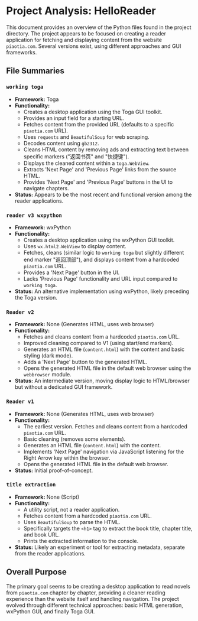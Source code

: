 # Project Analysis: HelloReader

This document provides an overview of the Python files found in the project directory. The project appears to be focused on creating a reader application for fetching and displaying content from the website `piaotia.com`. Several versions exist, using different approaches and GUI frameworks.

## File Summaries

### `working toga`
- **Framework:** Toga
- **Functionality:**
    - Creates a desktop application using the Toga GUI toolkit.
    - Provides an input field for a starting URL.
    - Fetches content from the provided URL (defaults to a specific `piaotia.com` URL).
    - Uses `requests` and `BeautifulSoup` for web scraping.
    - Decodes content using `gb2312`.
    - Cleans HTML content by removing ads and extracting text between specific markers ("返回书页" and "快捷键").
    - Displays the cleaned content within a `toga.WebView`.
    - Extracts 'Next Page' and 'Previous Page' links from the source HTML.
    - Provides 'Next Page' and 'Previous Page' buttons in the UI to navigate chapters.
- **Status:** Appears to be the most recent and functional version among the reader applications.

### `reader v3 wxpython`
- **Framework:** wxPython
- **Functionality:**
    - Creates a desktop application using the wxPython GUI toolkit.
    - Uses `wx.html2.WebView` to display content.
    - Fetches, cleans (similar logic to `working toga` but slightly different end marker "返回顶部"), and displays content from a hardcoded `piaotia.com` URL.
    - Provides a 'Next Page' button in the UI.
    - Lacks 'Previous Page' functionality and URL input compared to `working toga`.
- **Status:** An alternative implementation using wxPython, likely preceding the Toga version.

### `Reader v2`
- **Framework:** None (Generates HTML, uses web browser)
- **Functionality:**
    - Fetches and cleans content from a hardcoded `piaotia.com` URL.
    - Improved cleaning compared to V1 (using start/end markers).
    - Generates an HTML file (`content.html`) with the content and basic styling (dark mode).
    - Adds a 'Next Page' button to the generated HTML.
    - Opens the generated HTML file in the default web browser using the `webbrowser` module.
- **Status:** An intermediate version, moving display logic to HTML/browser but without a dedicated GUI framework.

### `Reader v1`
- **Framework:** None (Generates HTML, uses web browser)
- **Functionality:**
    - The earliest version. Fetches and cleans content from a hardcoded `piaotia.com` URL.
    - Basic cleaning (removes some elements).
    - Generates an HTML file (`content.html`) with the content.
    - Implements 'Next Page' navigation via JavaScript listening for the Right Arrow key within the browser.
    - Opens the generated HTML file in the default web browser.
- **Status:** Initial proof-of-concept.

### `title extraction`
- **Framework:** None (Script)
- **Functionality:**
    - A utility script, not a reader application.
    - Fetches content from a hardcoded `piaotia.com` URL.
    - Uses `BeautifulSoup` to parse the HTML.
    - Specifically targets the `<h1>` tag to extract the book title, chapter title, and book URL.
    - Prints the extracted information to the console.
- **Status:** Likely an experiment or tool for extracting metadata, separate from the reader applications.

## Overall Purpose

The primary goal seems to be creating a desktop application to read novels from `piaotia.com` chapter by chapter, providing a cleaner reading experience than the website itself and handling navigation. The project evolved through different technical approaches: basic HTML generation, wxPython GUI, and finally Toga GUI. 